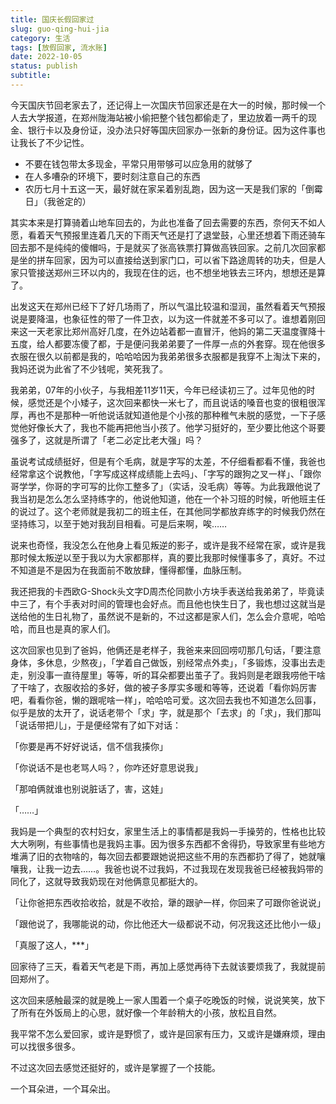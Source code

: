 ```yaml
---
title: 国庆长假回家过
slug: guo-qing-hui-jia
category: 生活
tags: [放假回家, 流水账]
date: 2022-10-05
status: publish
subtitle:  
---
```




今天国庆节回老家去了，还记得上一次国庆节回家还是在大一的时候，那时候一个人去大学报道，在郑州陇海站被小偷把整个钱包都偷走了，里边放着一两千的现金、银行卡以及身份证，没办法只好等国庆回家办一张新的身份证。因为这件事也让我长了不少记性。

- 不要在钱包带太多现金，平常只用带够可以应急用的就够了
- 在人多嘈杂的环境下，要时刻注意自己的东西
- 农历七月十五这一天，最好就在家呆着别乱跑，因为这一天是我们家的「倒霉日」（我爸定的）

其实本来是打算骑着山地车回去的，为此也准备了回去需要的东西，奈何天不如人愿，看着天气预报里连着几天的下雨天气还是打了退堂鼓，心里还想着下雨还骑车回去那不是纯纯的傻帽吗，于是就买了张高铁票打算做高铁回家。之前几次回家都是坐的拼车回家，因为可以直接给送到家门口，可以省下路途周转的功夫，但是人家只管接送郑州三环以内的，我现在住的远，也不想坐地铁去三环内，想想还是算了。

出发这天在郑州已经下了好几场雨了，所以气温比较温和湿润，虽然看着天气预报说是要降温，也象征性的带了一件卫衣，以为这一件就差不多可以了。谁想着刚回来这一天老家比郑州高好几度，在外边站着都一直冒汗，他妈的第二天温度骤降十五度，给人都要冻傻了都，于是便问我弟弟要了一件厚一点的外套穿。现在他很多衣服在很久以前都是我的，哈哈哈因为我弟弟很多衣服都是我穿不上淘汰下来的，我妈还说为此省了不少钱呢，笑死我了。

我弟弟，07年的小伙子，与我相差11岁11天，今年已经读初三了。过年见他的时候，感觉还是个小矮子，这次回来都快一米七了，而且说话的嗓音也变的很粗很浑厚，再也不是那种一听他说话就知道他是个小孩的那种稚气未脱的感觉，一下子感觉他好像长大了，我也不能再把他当小孩了。他学习挺好的，至少要比他这个哥要强多了，这就是所谓了「老二必定比老大强」吗？

虽说考试成绩挺好，但是有个毛病，就是字写的太差，不仔细看都看不懂，我爸也经常拿这个说教他，「字写成这样成绩能上去吗」、「字写的跟狗之叉一样」、「跟你哥学学，你哥的字可写的比你工整多了」（实话，没毛病）等等。为此我跟他说了我当初是怎么怎么坚持练字的，他说他知道，他在一个补习班的时候，听他班主任的说过了。这个老师就是我初二的班主任，在其他同学都放弃练字的时候我仍然在坚持练习，以至于她对我刮目相看。可是后来啊，唉……

说来也奇怪，我没怎么在他身上看见叛逆的影子，或许是我不经常在家，或许是我那时候太叛逆以至于我以为大家都那样，真的要比我那时候懂事多了，真好。不过不知道是不是因为在我面前不敢放肆，懂得都懂，血脉压制。

我还把我的卡西欧G-Shock头文字D周杰伦同款小方块手表送给我弟弟了，毕竟读中三了，有个手表对时间的管理也会好点。而且他也快生日了，我也想过这就当是送给他的生日礼物了，虽然说不是新的，不过这都是家人们，怎么会介意呢，哈哈哈，而且也是真的家人们。

这次回家也见到了爸妈，他俩还是老样子，我爸来来回回唠叨那几句话，「要注意身体，多休息，少熬夜」，「学着自己做饭，别经常点外卖」，「多锻炼，没事出去走走，别没事一直待屋里」等等，听的耳朵都要出茧子了。我妈则是老跟我唠他干啥了干啥了，衣服收拾的多好，做的被子多厚实多暖和等等，还说着「看你妈厉害吧，看看你爸，懒的跟呢啥一样」，哈哈哈可爱。这次回去我也不知道怎么回事，似乎是放的太开了，说话老带个「求」字，就是那个「去求」的「求」，我们那叫「说话带把儿」，于是便经常有了如下对话：

「你要是再不好好说话，信不信我揍你」

「你说话不是也老骂人吗？，你咋还好意思说我」

「那咱俩就谁也别说脏话了，害，这娃」

「……」

我妈是一个典型的农村妇女，家里生活上的事情都是我妈一手操劳的，性格也比较大大咧咧，有些事情也是我妈主事。因为很多东西都不舍得扔，导致家里有些地方堆满了旧的衣物啥的，每次回去都要跟她说把这些不用的东西都扔了得了，她就嚷嚷我，让我一边去……。我爸也说不过我妈，不过我现在发现我爸已经被我妈带的同化了，这就导致我奶现在对他俩意见都挺大的。

「让你爸把东西收拾收拾，就是不收拾，犟的跟驴一样，你回来了可跟你爸说说」

「跟他说了，我哪能说的动，你比他还大一级都说不动，何况我这还比他小一级」

「真服了这人，***」

回家待了三天，看着天气老是下雨，再加上感觉再待下去就该要烦我了，我就提前回郑州了。

这次回来感触最深的就是晚上一家人围着一个桌子吃晚饭的时候，说说笑笑，放下了所有在外饭局上的心思，就好像一个年龄稍大的小孩，放松且自然。

我平常不怎么爱回家，或许是野惯了，或许是回家有压力，又或许是嫌麻烦，理由可以找很多很多。

不过这次回去感觉还挺好的，或许是掌握了一个技能。

一个耳朵进，一个耳朵出。





